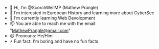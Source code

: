- 👋 Hi, I’m @ScorchWellMP (Mathew Prangle)
- 👀 I’m interested in European History and learning more about CyberSec
- 🌱 I’m currently learning Web Devolopment
- 📫 You are able to reach me with the email "MathewPrangle@gmail.com"
- 😄 Pronouns: He/Him
- ⚡ Fun fact: I'm boring and have no fun facts

<!---
ScorchWellMP/ScorchWellMP is a ✨ special ✨ repository because its `README.md` (this file) appears on your GitHub profile.
You can click the Preview link to take a look at your changes.
--->
